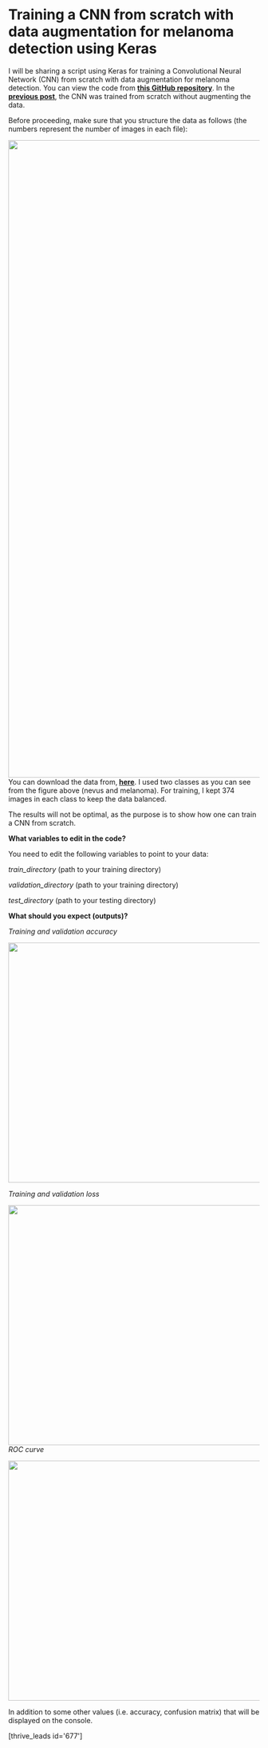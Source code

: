 # Training a CNN from scratch with data augmentation for melanoma detection using Keras

I will be sharing a script using Keras for training a Convolutional Neural Network (CNN) from scratch with data augmentation for melanoma detection. You can view the code from <a href="https://github.com/abderhasan/cnn_melanoma_classification_from_scratch_with_data_augmentation_keras"><strong>this GitHub repository</strong></a>. In the <a href="https://abder.io/training-a-cnn-from-scratch-for-melanoma-detection-using-keras/"><strong>previous post</strong></a>, the CNN was trained from scratch without augmenting the data.

Before proceeding, make sure that you structure the data as follows (the numbers represent the number of images in each file):

<img class="aligncenter wp-image-853 size-full" src="https://abder.io/wp-content/uploads/2019/01/Directory-structure-1.png" alt="" width="2250" height="1275" />You can download the data from,<strong> <a href="https://drive.google.com/drive/folders/126UgFt_xqnHpeV1Pr_qLDQLwzBbi4rrY?usp=sharing">here</a></strong>. I used two classes as you can see from the figure above (nevus and melanoma). For training, I kept 374 images in each class to keep the data balanced.

The results will not be optimal, as the purpose is to show how one can train a CNN from scratch.

<strong>What variables to edit in the code?</strong>

You need to edit the following variables to point to your data:

<em>train_directory</em> (path to your training directory)

<em>validation_directory</em> (path to your training directory)

<em>test_directory</em> (path to your testing directory)

<strong>What should you expect (outputs)?</strong>

<em>Training and validation accuracy</em>

<img class="aligncenter size-full wp-image-863" src="https://abder.io/wp-content/uploads/2019/01/accuracy-1.png" alt="" width="640" height="480" />

<em>Training and validation loss</em>

<img class="aligncenter size-full wp-image-864" src="https://abder.io/wp-content/uploads/2019/01/loss-1.png" alt="" width="640" height="480" /><em>ROC curve</em>

<img class="aligncenter size-full wp-image-865" src="https://abder.io/wp-content/uploads/2019/01/ROC-1.png" alt="" width="640" height="480" />

In addition to some other values (i.e. accuracy, confusion matrix) that will be displayed on the console.

[thrive_leads id='677']
